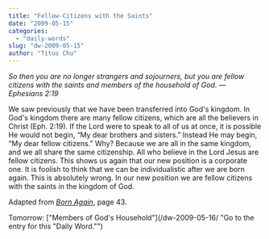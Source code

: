 ```yaml
---
title: "Fellow-Citizens with the Saints"
date: "2009-05-15"
categories: 
  - "daily-words"
slug: "dw-2009-05-15"
author: "Titus Chu"
---
```


_So then you are no longer strangers and sojourners, but you are fellow citizens with the saints and members of the household of God. — Ephesians 2:19_

We saw previously that we have been transferred into God's kingdom. In God's kingdom there are many fellow citizens, which are all the believers in Christ (Eph. 2:19). If the Lord were to speak to all of us at once, it is possible He would not begin, “My dear brothers and sisters.” Instead He may begin, “My dear fellow citizens.” Why? Because we are all in the same kingdom, and we all share the same citizenship. All who believe in the Lord Jesus are fellow citizens. This shows us again that our new position is a corporate one. It is foolish to think that we can be individualistic after we are born again. This is absolutely wrong. In our new position we are fellow citizens with the saints in the kingdom of God.

Adapted from _[Born Again](/book-born-again/)_, page 43.

Tomorrow: ["Members of God's Household"](/dw-2009-05-16/ "Go to the entry for this "Daily Word."")
